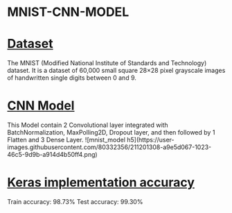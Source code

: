 # MNIST-CNN-MODEL

<h1><u> Dataset </u></h1>
The MNIST (Modified National Institute of Standards and Technology) dataset. It is a dataset of 60,000 small square 28×28 pixel grayscale images of handwritten single digits between 0 and 9.

<h1><u>CNN Model</u></h1>
This Model contain 2 Convolutional layer integrated with BatchNormalization, MaxPolling2D, Dropout layer, and then followed by 1 Flatten and 3 Dense Layer.
![mnist_model h5](https://user-images.githubusercontent.com/80332356/211201308-a9e5d067-1023-46c5-9d9b-a914d4b50ff4.png)

<h1><u>Keras implementation accuracy</u></h1>
Train accuracy: 98.73%
Test accuracy: 99.30%


